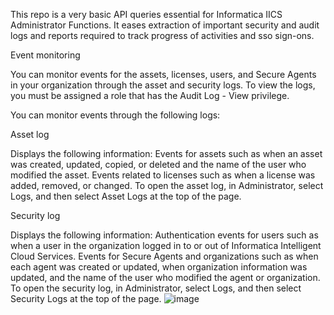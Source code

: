 This repo is a very basic API queries essential for Informatica IICS Administrator Functions. It eases extraction of important security and audit logs and reports required to track progress of activities and sso sign-ons.  

Event monitoring

You can monitor events for the assets, licenses, users, and Secure Agents in your organization through the asset and security logs. To view the logs, you must be assigned a role that has the Audit Log - View privilege.

You can monitor events through the following logs:

Asset log

Displays the following information:
Events for assets such as when an asset was created, updated, copied, or deleted and the name of the user who modified the asset.
Events related to licenses such as when a license was added, removed, or changed.
To open the asset log, in Administrator, select Logs, and then select Asset Logs at the top of the page.

Security log

Displays the following information:
Authentication events for users such as when a user in the organization logged in to or out of Informatica Intelligent Cloud Services.
Events for Secure Agents and organizations such as when each agent was created or updated, when organization information was updated, and the name of the user who modified the agent or organization.
To open the security log, in Administrator, select Logs, and then select Security Logs at the top of the page.
![image](https://github.com/refaee81/Informatica__API/assets/48224520/074f5a8f-c349-4009-8031-ad483e4b6b8e)
